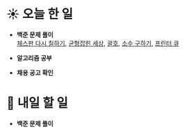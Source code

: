 # ☀️ 오늘 한 일

- **백준 문제 풀이**<br>
  [체스판 다시 칠하기](https://www.acmicpc.net/problem/1018), 
  [균형잡힌 세상](https://www.acmicpc.net/problem/4949), 
  [괄호](https://www.acmicpc.net/problem/9012), 
  [소수 구하기](https://www.acmicpc.net/problem/1929), 
  [프린터 큐](https://www.acmicpc.net/problem/1966)

- **알고리즘 공부**

- **채용 공고 확인**

# 🚩 내일 할 일

- **백준 문제 풀이**
